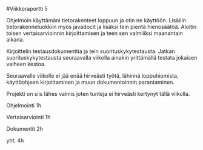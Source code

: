 #Viikkoraportti 5

Ohjelmoin käyttämäni tietorakenteet loppuun ja otin ne käyttöön. Lisäilin tietorakenneluokkiin myös javadocit ja lisäksi tein pientä hienosäätöä. Aloitin toisen vertaisarvioinnin kirjoittamisen ja teen sen valmiiiksi maanantain aikana.

Kirjoittelin testausdokumenttia ja tein suorituskykytestausta. Jatkan suorituskykytestausta seuraavalla viikolla ainakin yrittämällä testata jokaisen vaiheen kestoa.

Seuraavalle viikolle ei jää enää hirveästi työtä, lähinnä loppuhiomista, käyttöohjeen kirjoittaminen ja muun dokumentoinnin parantaminen.

Projekti on siis lähes valmis joten tunteja ei hirveästi kertynyt tällä viikolla.


Ohjelmointi 1h

Vertaisarviointi 1h

Dokumentit 2h

yht. 4h
